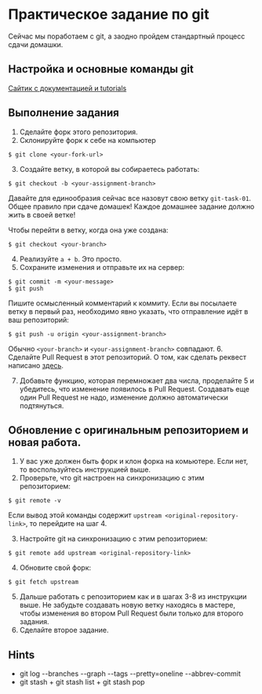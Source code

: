 # Практическое задание по git

Сейчас мы поработаем с git, а заодно пройдем стандартный процесс сдачи домашки.

## Настройка и основные команды git

[Сайтик с документацией и tutorials](https://git-scm.com/docs/gittutorial)

## Выполнение задания 

1. Сделайте форк этого репозитория.
2. Склонируйте форк к себе на компьютер

  ```
  $ git clone <your-fork-url>
  ```
 
3. Создайте ветку, в которой вы собираетесь работать:

  ```
  $ git checkout -b <your-assignment-branch>
  ```
Давайте для единообразия сейчас все назовут свою ветку `git-task-01`.
Общее правило при сдаче домашек! Каждое домашнее задание должно жить в своей ветке!

Чтобы перейти в ветку, когда она уже создана:

  ```
  $ git checkout <your-branch>
  ```

4. Реализуйте `a + b`. Это просто.
5. Сохраните изменения и отправьте их на сервер:

  ```
  $ git commit -m <your-message>
  $ git push
  ```
Пишите осмысленный комментарий к коммиту.
Если вы посылаете ветку в первый раз, необходимо явно указать, что отправление идёт в ваш репозиторий:

  ```
  $ git push -u origin <your-assignment-branch>
  ```

Обычно `<your-branch>` и `<your-assignment-branch>` совпадают.
6. Сделайте Pull Request в этот репозиторий. О том, как сделать реквест написано [здесь](https://help.github.com/articles/creating-a-pull-request/). 

7. Добавьте функцию, которая перемножает два числа, проделайте 5 и убедитесь, что изменение появилось в Pull Request. Создавать еще один Pull Request не надо, изменение должно автоматически подтянуться.

## Обновление с оригинальным репозиторием и новая работа.

1. У вас уже должен быть форк и клон форка на комьютере. Если нет, то воспользуйтесь инструкцией выше.
2. Проверьте, что git настроен на синхронизацию с этим репозиторием:

  ```
  $ git remote -v
  ```
  
  Если вывод этой команды содержит `upstream <original-repository-link>`, то перейдите на шаг 4.

3. Настройте git на синхронизацию с этим репозиторием:

  ```
  $ git remote add upstream <original-repository-link>
  ```
4. Обновите свой форк:

  ```
  $ git fetch upstream
  ```
5. Дальше работать с репозиторием как и в шагах 3-8 из инструкции выше. Не забудьте создавать новую ветку находясь в мастере, чтобы изменения во втором Pull Request были только для второго задания.
6. Сделайте второе задание.

## Hints
* git log --branches --graph --tags --pretty=oneline --abbrev-commit
* git stash + git stash list + git stash pop
